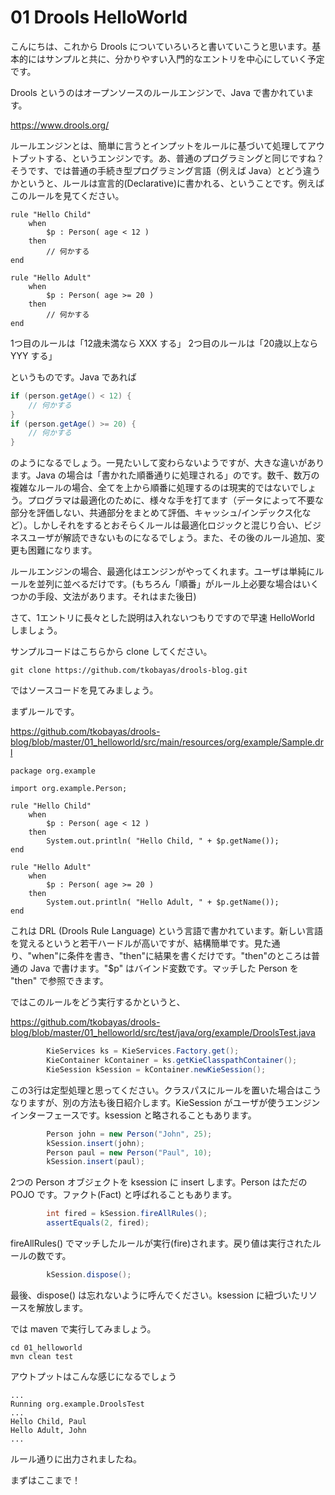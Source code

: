 # 01 Drools HelloWorld
こんにちは、これから Drools についていろいろと書いていこうと思います。基本的にはサンプルと共に、分かりやすい入門的なエントリを中心にしていく予定です。

Drools というのはオープンソースのルールエンジンで、Java で書かれています。

https://www.drools.org/

ルールエンジンとは、簡単に言うとインプットをルールに基づいて処理してアウトプットする、というエンジンです。あ、普通のプログラミングと同じですね？そうです、では普通の手続き型プログラミング言語（例えば Java）とどう違うかというと、ルールは宣言的(Declarative)に書かれる、ということです。例えばこのルールを見てください。

```
rule "Hello Child"
    when
        $p : Person( age < 12 )
    then
        // 何かする
end

rule "Hello Adult"
    when
        $p : Person( age >= 20 )
    then
        // 何かする
end
```

1つ目のルールは「12歳未満なら XXX する」
2つ目のルールは「20歳以上なら YYY する」

というものです。Java であれば

```java
if (person.getAge() < 12) {
    // 何かする
}
if (person.getAge() >= 20) {
    // 何かする
}
```

のようになるでしょう。一見たいして変わらないようですが、大きな違いがあります。Java の場合は「書かれた順番通りに処理される」のです。数千、数万の複雑なルールの場合、全てを上から順番に処理するのは現実的ではないでしょう。プログラマは最適化のために、様々な手を打てます（データによって不要な部分を評価しない、共通部分をまとめて評価、キャッシュ/インデックス化など）。しかしそれをするとおそらくルールは最適化ロジックと混じり合い、ビジネスユーザが解読できないものになるでしょう。また、その後のルール追加、変更も困難になります。

ルールエンジンの場合、最適化はエンジンがやってくれます。ユーザは単純にルールを並列に並べるだけです。(もちろん「順番」がルール上必要な場合はいくつかの手段、文法があります。それはまた後日)

さて、1エントリに長々とした説明は入れないつもりですので早速 HelloWorld しましょう。

サンプルコードはこちらから clone してください。

```
git clone https://github.com/tkobayas/drools-blog.git
```

ではソースコードを見てみましょう。

まずルールです。

https://github.com/tkobayas/drools-blog/blob/master/01_helloworld/src/main/resources/org/example/Sample.drl
```
package org.example
 
import org.example.Person;

rule "Hello Child"
    when
        $p : Person( age < 12 )
    then
        System.out.println( "Hello Child, " + $p.getName());
end

rule "Hello Adult"
    when
        $p : Person( age >= 20 )
    then
        System.out.println( "Hello Adult, " + $p.getName());
end
```
これは DRL (Drools Rule Language) という言語で書かれています。新しい言語を覚えるというと若干ハードルが高いですが、結構簡単です。見た通り、"when"に条件を書き、"then"に結果を書くだけです。"then"のところは普通の Java で書けます。"$p" はバインド変数です。マッチした Person を "then" で参照できます。

ではこのルールをどう実行するかというと、

https://github.com/tkobayas/drools-blog/blob/master/01_helloworld/src/test/java/org/example/DroolsTest.java

```java
        KieServices ks = KieServices.Factory.get();
        KieContainer kContainer = ks.getKieClasspathContainer();
        KieSession kSession = kContainer.newKieSession();
```

この3行は定型処理と思ってください。クラスパスにルールを置いた場合はこうなりますが、別の方法も後日紹介します。KieSession がユーザが使うエンジンインターフェースです。ksession と略されることもあります。

```java
        Person john = new Person("John", 25);
        kSession.insert(john);
        Person paul = new Person("Paul", 10);
        kSession.insert(paul);
```

2つの Person オブジェクトを ksession に insert します。Person はただの POJO です。ファクト(Fact) と呼ばれることもあります。

```java
        int fired = kSession.fireAllRules();
        assertEquals(2, fired);
```
fireAllRules() でマッチしたルールが実行(fire)されます。戻り値は実行されたルールの数です。

```java
        kSession.dispose();
```

最後、dispose() は忘れないように呼んでください。ksession に紐づいたリソースを解放します。

では maven で実行してみましょう。

```
cd 01_helloworld
mvn clean test
```

アウトプットはこんな感じになるでしょう

```
...
Running org.example.DroolsTest
...
Hello Child, Paul
Hello Adult, John
...
```

ルール通りに出力されましたね。

まずはここまで！